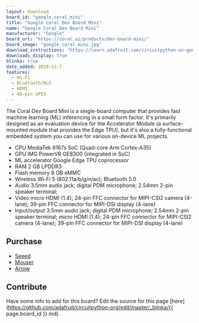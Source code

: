 ```yaml
---
layout: download
board_id: "google_coral_mini"
title: "Google Coral Dev Board Mini"
name: "Google Coral Dev Board Mini"
manufacturer: "Google"
board_url: "https://coral.ai/products/dev-board-mini/"
board_image: "google_coral_mini.jpg"
download_instructions: "https://learn.adafruit.com/circuitpython-on-google-coral-linux-blinka"
downloads_display: true
blinka: true
date_added: 2020-12-7
features:
  - Wi-Fi
  - Bluetooth/BLE
  - HDMI
  - 40-pin GPIO
---
```


The Coral Dev Board Mini is a single-board computer that provides fast machine learning (ML) inferencing in a small form factor. It's primarily designed as an evaluation device for the Accelerator Module (a surface-mounted module that provides the Edge TPU), but it's also a fully-functional embedded system you can use for various on-device ML projects.

- CPU	MediaTek 8167s SoC (Quad-core Arm Cortex-A35)
- GPU	IMG PowerVR GE8300 (integrated in SoC)
- ML accelerator	Google Edge TPU coprocessor
- RAM	2 GB LPDDR3
- Flash memory	8 GB eMMC
- Wireless	Wi-Fi 5 (802.11a/b/g/n/ac); Bluetooth 5.0
- Audio	3.5mm audio jack; digital PDM microphone; 2.54mm 2-pin speaker terminal;
- Video	micro HDMI (1.4); 24-pin FFC connector for MIPI-CSI2 camera (4-lane); 39-pin FFC connector for MIPI-DSI display (4-lane)
- Input/output 	3.5mm audio jack; digital PDM microphone; 2.54mm 2-pin speaker terminal; micro HDMI (1.4); 24-pin FFC connector for MIPI-CSI2 camera (4-lane); 39-pin FFC connector for MIPI-DSI display (4-lane)

## Purchase
* [Seeed](https://www.seeedstudio.com/Coral-Dev-Board-Mini-p-4682.html)
* [Mouser](https://www.mouser.com/new/google-coral/coral-dev-board-mini/)
* [Arrow](https://www.arrow.com/en/products/g650-03324-01/google-corporation)

## Contribute

Have some info to add for this board? Edit the source for this page [here](https://github.com/adafruit/circuitpython-org/edit/master/_blinka/{{ page.board_id }}.md).
